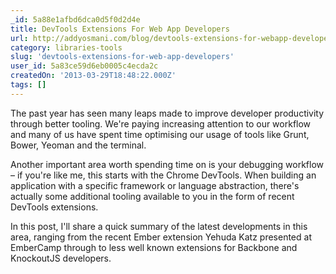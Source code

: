 ```yaml
---
_id: 5a88e1afbd6dca0d5f0d2d4e
title: DevTools Extensions For Web App Developers
url: http://addyosmani.com/blog/devtools-extensions-for-webapp-developers/
category: libraries-tools
slug: 'devtools-extensions-for-web-app-developers'
user_id: 5a83ce59d6eb0005c4ecda2c
createdOn: '2013-03-29T18:48:22.000Z'
tags: []
---
```


The past year has seen many leaps made to improve developer productivity through better tooling. We're paying increasing attention to our workflow and many of us have spent time optimising our usage of tools like Grunt, Bower, Yeoman and the terminal.

Another important area worth spending time on is your debugging workflow – if you're like me, this starts with the Chrome DevTools. When building an application with a specific framework or language abstraction, there's actually some additional tooling available to you in the form of recent DevTools extensions.

In this post, I'll share a quick summary of the latest developments in this area, ranging from the recent Ember extension Yehuda Katz presented at EmberCamp through to less well known extensions for Backbone and KnockoutJS developers.
